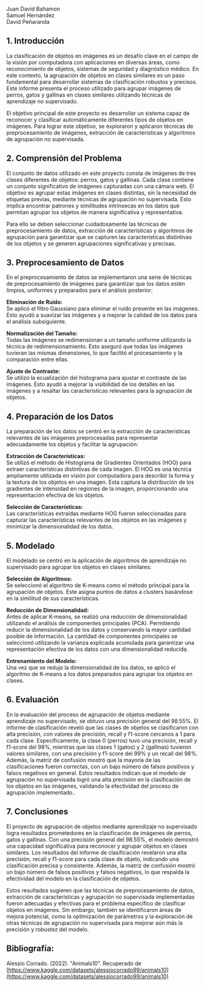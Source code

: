 Juan David Bahamon  
Samuel Hernández  
David Peñaranda  

## 1. Introducción  
La clasificación de objetos en imágenes es un desafío clave en el campo de la visión por computadora con aplicaciones en diversas áreas, como reconocimiento de objetos, sistemas de seguridad y diagnóstico médico. En este contexto, la agrupación de objetos en clases similares es un paso fundamental para desarrollar sistemas de clasificación robustos y precisos. Este informe presenta el proceso utilizado para agrupar imágenes de perros, gatos y gallinas en clases similares utilizando técnicas de aprendizaje no supervisado.  

El objetivo principal de este proyecto es desarrollar un sistema capaz de reconocer y clasificar automáticamente diferentes tipos de objetos en imágenes. Para lograr este objetivo, se exploraron y aplicaron técnicas de preprocesamiento de imágenes, extracción de características y algoritmos de agrupación no supervisada.  

## 2. Comprensión del Problema  
El conjunto de datos utilizado en este proyecto consta de imágenes de tres clases diferentes de objetos: perros, gatos y gallinas. Cada clase contiene un conjunto significativo de imágenes capturadas con una cámara web. El objetivo es agrupar estas imágenes en clases distintas, sin la necesidad de etiquetas previas, mediante técnicas de agrupación no supervisada. Esto implica encontrar patrones y similitudes intrínsecas en los datos que permitan agrupar los objetos de manera significativa y representativa.  

Para ello se deben seleccionar cuidadosamente las técnicas de preprocesamiento de datos, extracción de características y algoritmos de agrupación para garantizar que se capturen las características distintivas de los objetos y se generen agrupaciones significativas y precisas.  

## 3. Preprocesamiento de Datos  
En el preprocesamiento de datos se implementaron una serie de técnicas de preprocesamiento de imágenes para garantizar que los datos estén limpios, uniformes y preparados para el análisis posterior:  

**Eliminación de Ruido:**  
Se aplicó el filtro Gaussiano para eliminar el ruido presente en las imágenes. Esto ayudó a suavizar las imágenes y a mejorar la calidad de los datos para el análisis subsiguiente.  

**Normalización del Tamaño:**  
Todas las imágenes se redimensionan a un tamaño uniforme utilizando la técnica de redimensionamiento. Esto aseguró que todas las imágenes tuvieran las mismas dimensiones, lo que facilitó el procesamiento y la comparación entre ellas.  

**Ajuste de Contraste:**  
Se utilizó la ecualización del histograma para ajustar el contraste de las imágenes. Esto ayudó a mejorar la visibilidad de los detalles en las imágenes y a resaltar las características relevantes para la agrupación de objetos.  

## 4. Preparación de los Datos  
La preparación de los datos se centró en la extracción de características relevantes de las imágenes preprocesadas para representar adecuadamente los objetos y facilitar la agrupación:  

**Extracción de Características:**  
Se utilizó el método de Histograma de Gradientes Orientados (HOG) para extraer características distintivas de cada imagen. El HOG es una técnica ampliamente utilizada en visión por computadora para describir la forma y la textura de los objetos en una imagen. Esta captura la distribución de los gradientes de intensidad en regiones de la imagen, proporcionando una representación efectiva de los objetos.  

**Selección de Características:**  
Las características extraídas mediante HOG fueron seleccionadas para capturar las características relevantes de los objetos en las imágenes y minimizar la dimensionalidad de los datos.  

## 5. Modelado  
El modelado se centró en la aplicación de algoritmos de aprendizaje no supervisado para agrupar los objetos en clases similares:  

**Selección de Algoritmos:**  
Se seleccionó el algoritmo de K-means como el método principal para la agrupación de objetos. Este asigna puntos de datos a clusters basándose en la similitud de sus características.  

**Reducción de Dimensionalidad:**  
Antes de aplicar K-means, se realizó una reducción de dimensionalidad utilizando el análisis de componentes principales (PCA). Permitiendo reducir la dimensionalidad de los datos y conservando la mayor cantidad posible de información. La cantidad de componentes principales se seleccionó utilizando la varianza explicada acumulada para garantizar una representación efectiva de los datos con una dimensionalidad reducida.  

**Entrenamiento del Modelo:**  
Una vez que se redujo la dimensionalidad de los datos, se aplicó el algoritmo de K-means a los datos preparados para agrupar los objetos en clases.  

## 6. Evaluación
En la evaluación del proceso de agrupación de objetos mediante aprendizaje no supervisado, se obtuvo una precisión general del 98.55%. El informe de clasificación reveló que las clases de objetos se clasificaron con alta precisión, con valores de precisión, recall y f1-score cercanos a 1 para cada clase. Específicamente, la clase 0 (perros) tuvo una precisión, recall y f1-score del 98%, mientras que las clases 1 (gatos) y 2 (gallinas) tuvieron valores similares, con una precisión y f1-score del 99% y un recall del 98%. Además, la matriz de confusión mostró que la mayoría de las clasificaciones fueron correctas, con un bajo número de falsos positivos y falsos negativos en general. Estos resultados indican que el modelo de agrupación no supervisada logró una alta precisión en la clasificación de los objetos en las imágenes, validando la efectividad del proceso de agrupación implementado..

## 7. Conclusiones
El proyecto de agrupación de objetos mediante aprendizaje no supervisado logra resultados prometedores en la clasificación de imágenes de perros, gatos y gallinas. Con una precisión general del 98.55%, el modelo demostró una capacidad significativa para reconocer y agrupar objetos en clases similares. Los resultados del informe de clasificación revelaron una alta precisión, recall y f1-score para cada clase de objeto, indicando una clasificación precisa y consistente. Además, la matriz de confusión mostró un bajo número de falsos positivos y falsos negativos, lo que respalda la efectividad del modelo en la clasificación de objetos.

Estos resultados sugieren que las técnicas de preprocesamiento de datos, extracción de características y agrupación no supervisada implementadas fueron adecuadas y efectivas para el problema específico de clasificar objetos en imágenes. Sin embargo, también se identificaron áreas de mejora potencial, como la optimización de parámetros y la exploración de otras técnicas de agrupación no supervisada para mejorar aún más la precisión y robustez del modelo.

## Bibliografía:
Alessio Corrado. (2022). "Animals10". Recuperado de [https://www.kaggle.com/datasets/alessiocorrado99/animals10](https://www.kaggle.com/datasets/alessiocorrado99/animals10)
